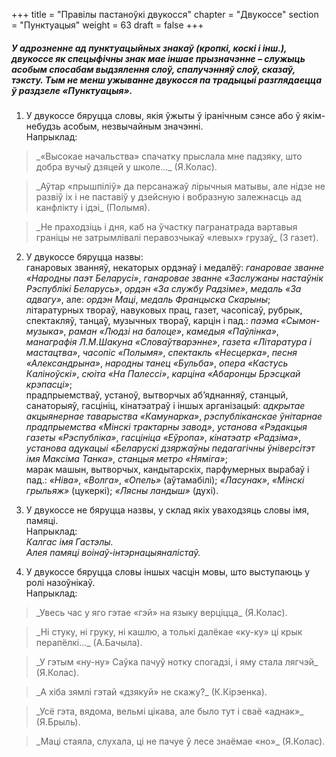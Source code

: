 +++
title = "Правілы пастаноўкі двукосся"
chapter = "Двукоссе"
section = "Пунктуацыя"
weight = 63
draft = false
+++


##### У адрозненне ад пунктуацыйных знакаў (кропкі, коскі і інш.), двукоссе як спецыфічны знак мае іншае прызначэнне – служыць асобым спосабам выдзялення слоў, спалучэнняў слоў, сказаў, тэксту. Тым не менш ужыванне двукосся па традыцыі разглядаецца ў раздзеле «Пунктуацыя».

1. У двукоссе бяруцца словы, якія ўжыты ў іранічным сэнсе або ў якім-небудзь асобым, незвычайным значэнні.
<br>Напрыклад:
<blockquote>_«Высокае начальства» спачатку прыслала мне падзяку, што добра вучыў дзяцей у школе..._ (Я.Колас).</blockquote>
<blockquote>_Аўтар «прышпіліў» да персанажаў лірычныя матывы, але нідзе не развіў іх і не паставіў у дзейсную і вобразную залежнасць ад канфлікту і ідэі_ (Полымя).</blockquote>
<blockquote>_Не праходзіць і дня, каб на ўчастку пагранатрада вартавыя граніцы не затрымлівалі перавозчыкаў «левых» грузаў_ (З газет).</blockquote>

2. У двукоссе бяруцца назвы:
<br>ганаровых званняў, некаторых ордэнаў і медалёў: _ганаровае званне «Народны паэт Беларусі»_, _ганаровае званне «Заслужаны настаўнік Рэспублікі Беларусь»_, _ордэн «За службу Радзіме»_, _медаль «За адвагу»_, але: _ордэн Маці_, _медаль Францыска Скарыны_;
<br>літаратурных твораў, навуковых прац, газет, часопісаў, рубрык, спектакляў, танцаў, музычных твораў, карцін і пад.: _паэма «Сымон-музыка»_, _раман «Людзі на балоце»_, _камедыя «Паўлінка»_, _манаграфія Л.М.Шакуна «Словаўтварэнне»_, _газета «Літаратура і мастацтва»_, _часопіс «Полымя»_, _спектакль «Несцерка»_, _песня «Александрына»_, _народны танец «Бульба»_, _опера «Кастусь Каліноўскі»_, _сюіта «На Палессі»_, _карціна «Абаронцы Брэсцкай крэпасці»_;
<br>прадпрыемстваў, устаноў, вытворчых аб’яднанняў, станцый, санаторыяў, гасцініц, кінатэатраў і іншых арганізацый: _адкрытае акцыянернае таварыства «Камунарка»_, _рэспубліканскае ўнітарнае прадпрыемства «Мінскі трактарны завод»_, _установа «Рэдакцыя газеты «Рэспубліка»_, _гасцініца «Еўропа»_, _кінатэатр «Радзіма»_, _установа адукацыі «Беларускі дзяржаўны педагагічны ўніверсітэт імя Максіма Танка»_, _станцыя метро «Няміга»_;
<br>марак машын, вытворчых, кандытарскіх, парфумерных вырабаў і пад.: _«Ніва»_, _«Волга»_, _«Опель»_ (аўтамабілі); _«Ласунак»_, _«Мінскі грыльяж»_ (цукеркі); _«Лясны ландыш»_ (духі).

3. У двукоссе не бяруцца назвы, у склад якіх уваходзяць словы імя, памяці.
<br>Напрыклад:
<br>_Калгас імя Гастэлы._
<br>_Алея памяці воінаў-інтэрнацыяналістаў._

4. У двукоссе бяруцца словы іншых часцін мовы, што выступаюць у ролі назоўнікаў.
<br>Напрыклад:
<blockquote>_Увесь час у яго гэтае «гэй» на языку верціцца_ (Я.Колас).</blockquote>
<blockquote>_Ні стуку, ні груку, ні кашлю, а толькі далёкае «ку-ку» ці крык перапёлкі..._ (А.Бачыла).</blockquote>
<blockquote>_У гэтым «ну-ну» Саўка пачуў нотку спогадзі, і яму стала лягчэй_ (Я.Колас).</blockquote>
<blockquote>_А хіба зямлі гэтай «дзякуй» не скажу?_ (К.Кірэенка).</blockquote>
<blockquote>_Усё гэта, вядома, вельмі цікава, але было тут і сваё «аднак»_ (Я.Брыль).</blockquote>
<blockquote>_Маці стаяла, слухала, ці не пачуе ў лесе знаёмае «но»_ (Я.Колас).</blockquote>